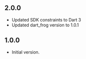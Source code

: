 ## 2.0.0

- Updated SDK constraints to Dart 3 
- Updated dart_frog version to 1.0.1

## 1.0.0

- Initial version.
